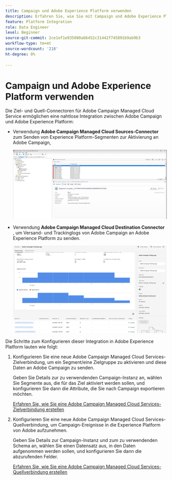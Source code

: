 ```yaml
---
title: Campaign und Adobe Experience Platform verwenden
description: Erfahren Sie, wie Sie mit Campaign und Adobe Experience Platform arbeiten.
feature: Platform Integration
role: Data Engineer
level: Beginner
source-git-commit: 2ce1ef1e935080a66452c31442f745891b9ab9b3
workflow-type: tm+mt
source-wordcount: '218'
ht-degree: 0%

---
```


# Campaign und Adobe Experience Platform verwenden

Die Ziel- und Quell-Connectoren für Adobe Campaign Managed Cloud Service ermöglichen eine nahtlose Integration zwischen Adobe Campaign und Adobe Experience Platform:

* Verwendung **Adobe Campaign Managed Cloud Sources-Connector** zum Senden von Experience Platform-Segmenten zur Aktivierung an Adobe Campaign,

   ![](assets/aep-destination.png)

* Verwendung **Adobe Campaign Managed Cloud Destination Connector** , um Versand- und Trackinglogs von Adobe Campaign an Adobe Experience Platform zu senden.

   ![](assets/aep-logs.png)

Die Schritte zum Konfigurieren dieser Integration in Adobe Experience Platform lauten wie folgt:

1. Konfigurieren Sie eine neue Adobe Campaign Managed Cloud Services-Zielverbindung, um ein Segment/eine Zielgruppe zu aktivieren und diese Daten an Adobe Campaign zu senden.

   Geben Sie Details zur zu verwendenden Campaign-Instanz an, wählen Sie Segmente aus, die für das Ziel aktiviert werden sollen, und konfigurieren Sie dann die Attribute, die Sie nach Campaign exportieren möchten.

   [Erfahren Sie, wie Sie eine Adobe Campaign Managed Cloud Services-Zielverbindung erstellen](https://www.adobe.com/go/destinations-adobe-campaign-managed-cloud-services-en)

1. Konfigurieren Sie eine neue Adobe Campaign Managed Cloud Services-Quellverbindung, um Campaign-Ereignisse in die Experience Platform von Adobe aufzunehmen.

   Geben Sie Details zur Campaign-Instanz und zum zu verwendenden Schema an, wählen Sie einen Datensatz aus, in den Daten aufgenommen werden sollen, und konfigurieren Sie dann die abzurufenden Felder.

   [Erfahren Sie, wie Sie eine Adobe Campaign Managed Cloud Services-Quellverbindung erstellen](https://www.adobe.com/go/sources-campaign-ui-en)
